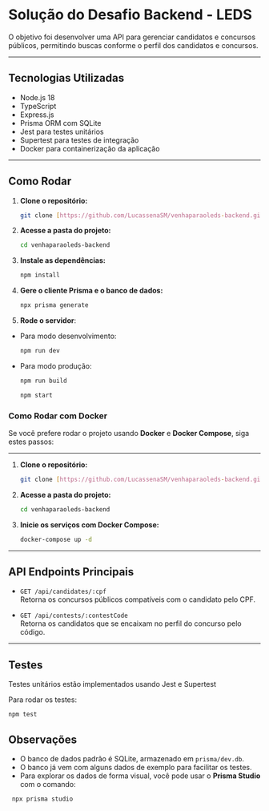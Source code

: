 # Solução do Desafio Backend - LEDS

O objetivo foi desenvolver uma API para gerenciar candidatos e concursos públicos, permitindo buscas conforme o perfil dos candidatos e concursos.

---

## Tecnologias Utilizadas

- Node.js 18  
- TypeScript  
- Express.js  
- Prisma ORM com SQLite  
- Jest para testes unitários
- Supertest para testes de integração
- Docker para containerização da aplicação

---

## Como Rodar

1.  **Clone o repositório:**
    ```bash
    git clone [https://github.com/LucassenaSM/venhaparaoleds-backend.git](https://github.com/LucassenaSM/venhaparaoleds-backend.git)
    ```
   
2.  **Acesse a pasta do projeto:**
    ```bash
    cd venhaparaoleds-backend
    ```

3. **Instale as dependências:**  
   ```bash
   npm install
   ```

5. **Gere o cliente Prisma e o banco de dados:**
   ```bash
   npx prisma generate
   ```

7. **Rode o servidor**:

- Para modo desenvolvimento:  
   ```bash
  npm run dev
   ```
  
- Para modo produção:   
  ```bash
  npm run build
  ```
  ```bash
  npm start
  ```

### Como Rodar com Docker

Se você prefere rodar o projeto usando **Docker** e **Docker Compose**, siga estes passos:

---

1.  **Clone o repositório:**
    ```bash
    git clone [https://github.com/LucassenaSM/venhaparaoleds-backend.git](https://github.com/LucassenaSM/venhaparaoleds-backend.git)
    ```

2.  **Acesse a pasta do projeto:**
    ```bash
    cd venhaparaoleds-backend
    ```

3.  **Inicie os serviços com Docker Compose:**
    ```bash
    docker-compose up -d
    ```
    
---

## API Endpoints Principais

- `GET /api/candidates/:cpf`  
  Retorna os concursos públicos compatíveis com o candidato pelo CPF.

- `GET /api/contests/:contestCode`  
  Retorna os candidatos que se encaixam no perfil do concurso pelo código.

---

## Testes

Testes unitários estão implementados usando Jest e Supertest

Para rodar os testes:  
```bash
npm test
```

## Observações

- O banco de dados padrão é SQLite, armazenado em `prisma/dev.db`.
- O banco já vem com alguns dados de exemplo para facilitar os testes.
- Para explorar os dados de forma visual, você pode usar o **Prisma Studio** com o comando:
```bash
 npx prisma studio
```   
  
